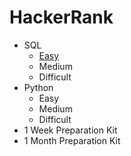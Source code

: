 # HackerRank

- SQL
  - [Easy](https://github.com/karlyndiary/HackerRank-Code/tree/main/SQL/Easy)
  - Medium
  - Difficult
- Python
  - Easy
  - Medium
  - Difficult
- 1 Week Preparation Kit
- 1 Month Preparation Kit
